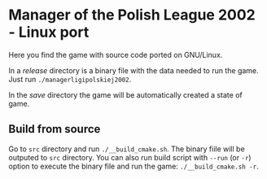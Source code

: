 # Manager of the Polish League 2002 - Linux port

Here you find the game with source code ported on GNU/Linux.

In a *release* directory is a binary file with the data needed to run the game. Just run `./managerligipolskiej2002`.

In the *save* directory the game will be automatically created a state of game.

## Build from source

Go to `src` directory and run `./__build_cmake.sh`. The binary fiile will be outputed to `src` directory. You can also run build script with `--run` (or `-r`) option to execute the binary file and run the game: `./__build_cmake.sh -r`.